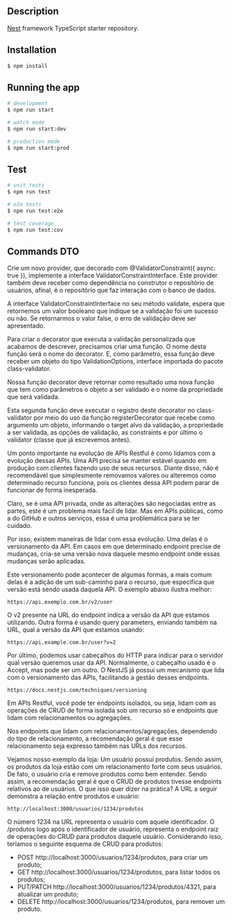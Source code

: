 ## Description

[Nest](https://github.com/nestjs/nest) framework TypeScript starter repository.

## Installation

```bash
$ npm install
```

## Running the app

```bash
# development
$ npm run start

# watch mode
$ npm run start:dev

# production mode
$ npm run start:prod
```

## Test

```bash
# unit tests
$ npm run test

# e2e tests
$ npm run test:e2e

# test coverage
$ npm run test:cov
```

## Commands DTO
Crie um novo provider, que decorado com @ValidatorConstraint({ async: true }), implemente a interface ValidatorConstraintInterface. Este provider também deve receber como dependência no construtor o repositório de usuários, afinal, é o repositório que faz interação com o banco de dados.

A interface ValidatorConstraintInterface no seu método validate, espera que retornemos um valor booleano que indique se a validação foi um sucesso ou não. Se retornarmos o valor false, o erro de validação deve ser apresentado.

Para criar o decorator que executa a validação personalizada que acabamos de descrever, precisamos criar uma função. O nome desta função será o nome do decorator. E, como parâmetro, essa função deve receber um objeto do tipo ValidationOptions, interface importada do pacote class-validator.

Nossa função decorator deve retornar como resultado uma nova função que tem como parâmetros o objeto a ser validado e o nome da propriedade que será validada.

Esta segunda função deve executar o registro deste decorator no class-validator por meio do uso da função registerDecorator que recebe como argumento um objeto, informando o target alvo da validação, a propriedade a ser validada, as opções de validação, as constraints e por último o validator (classe que já escrevemos antes).


Um ponto importante na evolução de APIs Restful é como lidamos com a evolução dessas APIs. Uma API precisa se manter estável quando em produção com clientes fazendo uso de seus recursos. Diante disso, não é recomendável que simplesmente removamos valores ou alteremos como determinado recurso funciona, pois os clientes dessa API podem parar de funcionar de forma inesperada.

Claro, se é uma API privada, onde as alterações são negociadas entre as partes, este é um problema mais fácil de lidar. Mas em APIs públicas, como a do GitHub e outros serviços, essa é uma problemática para se ter cuidado.

Por isso, existem maneiras de lidar com essa evolução. Uma delas é o versionamento da API. Em casos em que determinado endpoint precise de mudanças, cria-se uma versão nova daquele mesmo endpoint onde essas mudanças serão aplicadas.

Este versionamento pode acontecer de algumas formas, a mais comum delas é a adição de um sub-caminho para o recurso, que especifica que versão está sendo usada daquela API. O exemplo abaixo ilustra melhor:
```
https://api.exemplo.com.br/v2/user
```
O v2 presente na URL do endpoint indica a versão da API que estamos utilizando. Outra forma é usando query parameters, enviando também na URL, qual a versão da API que estamos usando:
```
https://api.example.com.br/user?v=2
```
Por último, podemos usar cabeçalhos do HTTP para indicar para o servidor qual versão queremos usar da API. Normalmente, o cabeçalho usado é o Accept, mas pode ser um outro. O NestJS já possui um mecanismo que lida com o versionamento das APIs, facilitando a gestão desses endpoints.
```
https://docs.nestjs.com/techniques/versioning
```
Em APIs Restful, você pode ter endpoints isolados, ou seja, lidam com as operações de CRUD de forma isolada sob um recurso só e endpoints que lidam com relacionamentos ou agregações.

Nos endpoints que lidam com relacionamentos/agregações, dependendo do tipo de relacionamento, a recomendação geral é que esse relacionamento seja expresso também nas URLs dos recursos.

Vejamos nosso exemplo da loja: Um usuário possui produtos. Sendo assim, os produtos da loja estão com um relacionamento forte com seus usuários. De fato, o usuário cria e remove produtos como bem entender. Sendo assim, a recomendação geral é que o CRUD de produtos tivesse endpoints relativos ao de usuários. O que isso quer dizer na prática? A URL a seguir demonstra a relação entre produtos e usuário:

```
http://localhost:3000/usuarios/1234/produtos
```

O número 1234 na URL representa o usuário com aquele identificador. O /produtos logo após o identificador de usuário, representa o endpoint raiz de operações do CRUD para produtos daquele usuário. Considerando isso, teríamos o seguinte esquema de CRUD para produtos:

- POST http://localhost:3000/usuarios/1234/produtos, para criar um produto;
- GET http://localhost:3000/usuarios/1234/produtos, para listar todos os produtos;
- PUT/PATCH http://localhost:3000/usuarios/1234/produtos/4321, para atualizar um produto;
- DELETE http://localhost:3000/usuarios/1234/produtos, para remover um produto.



